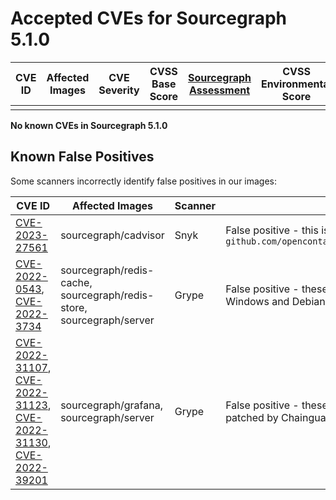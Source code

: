# Accepted CVEs for Sourcegraph 5.1.0

| CVE ID | Affected Images | CVE Severity | CVSS Base Score | [Sourcegraph Assessment](../../../engineering/dev/policies/vulnerability-management-policy.md#severity-levels) | CVSS Environmental Score | Details |
| ------ | --------------- | ------------ | --------------- | -------------------------------------------------------------------------------------------------------------- | ------------------------ | ------- |
|        |                 |              |                 |                                                                                                                |                          |         |

**No known CVEs in Sourcegraph 5.1.0**

## Known False Positives

Some scanners incorrectly identify false positives in our images:

| CVE ID                                                                                                                                                                                                                                                                     | Affected Images                                                      | Scanner | Note                                                                                     |
| -------------------------------------------------------------------------------------------------------------------------------------------------------------------------------------------------------------------------------------------------------------------------- | -------------------------------------------------------------------- | ------- | ---------------------------------------------------------------------------------------- |
| [CVE-2023-27561](https://www.cve.org/CVERecord?id=CVE-2023-27561)                                                                                                                                                                                                          | sourcegraph/cadvisor                                                 | Snyk    | False positive - this is patched in `github.com/opencontainers/runc/libcontainer@v1.1.5` |
| [CVE-2022-0543](https://www.cve.org/CVERecord?id=CVE-2022-0543), [CVE-2022-3734](https://www.cve.org/CVERecord?id=CVE-2022-3734)                                                                                                                                           | sourcegraph/redis-cache, sourcegraph/redis-store, sourcegraph/server | Grype   | False positive - these vulnerabilities are specific to Windows and Debian releases       |
| [CVE-2022-31107](https://www.cve.org/CVERecord?id=CVE-2022-31107), [CVE-2022-31123](https://www.cve.org/CVERecord?id=CVE-2022-31123), [CVE-2022-31130](https://www.cve.org/CVERecord?id=CVE-2022-31130), [CVE-2022-39201](https://www.cve.org/CVERecord?id=CVE-2022-39201) | sourcegraph/grafana, sourcegraph/server                              | Grype   | False positive - these vulnerabilities have been patched by Chainguard                   |

